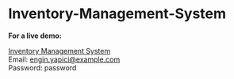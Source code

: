 # Inventory-Management-System

<b>For a live demo:</b>

<a href="http://ims.enginyapici.com">Inventory Management System</a><br>
Email: engin.yapici@example.com<br>
Password: password

